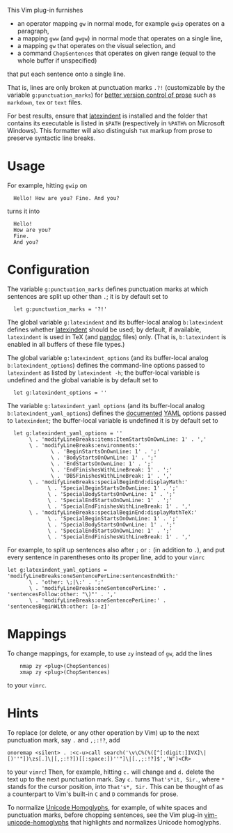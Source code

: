 This Vim plug-in furnishes

- an operator mapping `gw` in normal mode, for example `gwip` operates on a paragraph,
- a mapping `gww` (and `gwgw`) in normal mode that operates on a single line,
- a mapping `gw` that operates on the visual selection, and
- a command `ChopSentences` that operates on given range (equal to the whole buffer if unspecified)

that put each sentence onto a single line.

That is, lines are only broken at punctuation marks `.?!` (customizable by the variable `g:punctuation_marks`) for [better version control of prose](https://news.ycombinator.com/item?id=4642395) such as `markdown`, `tex` or `text` files.

For best results, ensure that [latexindent](https://github.com/cmhughes/latexindent.pl) is installed and the folder that contains its executable is listed in `$PATH` (respectively in `%PATH%` on Microsoft Windows).
This formatter will also distinguish `TeX` markup from prose to preserve syntactic line breaks.

# Usage

For example, hitting `gwip` on

```
  Hello! How are you? Fine. And you?
```

turns it into

```
  Hello!
  How are you?
  Fine.
  And you?
```

# Configuration

The variable `g:punctuation_marks` defines punctuation marks at which sentences are split up other than `.`;
it is by default set to

```vim
  let g:punctuation_marks = '?!'
```

The global variable `g:latexindent` and its buffer-local analog `b:latexindent` defines whether [latexindent](https://github.com/cmhughes/latexindent.pl) should be used;
by default, if available, `latexindent` is used in TeX (and [pandoc](https://github.com/vim-pandoc/vim-pandoc) files) only.
(That is, `b:latexindent` is enabled in all buffers of these file types.)

The global  variable `g:latexindent_options` (and its buffer-local analog `b:latexindent_options`) defines the command-line options passed to `latexindent` as listed by `latexindent -h`;
the buffer-local variable is undefined and the global variable is by default set to

```vim
  let g:latexindent_options = ''
```

The variable `g:latexindent_yaml_options` (and its buffer-local analog `b:latexindent_yaml_options`) defines the  [documented](http://ctan.uib.no/support/latexindent/documentation/latexindent.pdf) [YAML](https://en.wikipedia.org/wiki/YAML) options passed to `latexindent`;
the buffer-local variable is undefined it is by default set to

```vim
  let g:latexindent_yaml_options = ''
       \ . 'modifyLineBreaks:items:ItemStartsOnOwnLine: 1' . ','
       \ . 'modifyLineBreaks:environments:'
              \ . 'BeginStartsOnOwnLine: 1' . ';'
              \ . 'BodyStartsOnOwnLine: 1' . ';'
              \ . 'EndStartsOnOwnLine: 1' . ';'
              \ . 'EndFinishesWithLineBreak: 1' . ';'
              \ . 'DBSFinishesWithLineBreak: 1' . ','
       \ . 'modifyLineBreaks:specialBeginEnd:displayMath:'
             \ . 'SpecialBeginStartsOnOwnLine: 1' . ';'
             \ . 'SpecialBodyStartsOnOwnLine: 1' . ';'
             \ . 'SpecialEndStartsOnOwnLine: 1' . ';'
             \ . 'SpecialEndFinishesWithLineBreak: 1' . ','
       \ . 'modifyLineBreaks:specialBeginEnd:displayMathTeX:'
             \ . 'SpecialBeginStartsOnOwnLine: 1' . ';'
             \ . 'SpecialBodyStartsOnOwnLine: 1' . ';'
             \ . 'SpecialEndStartsOnOwnLine: 1' . ';'
             \ . 'SpecialEndFinishesWithLineBreak: 1' . ','
```

For example, to split up sentences also after `;` or `:`  (in addition to `.`), and put every sentence in parentheses onto its proper line, add to your `vimrc`

```vim
let g:latexindent_yaml_options = 'modifyLineBreaks:oneSentencePerLine:sentencesEndWith:'
       \ . 'other: \;|\:' . ';'
       \ . 'modifyLineBreaks:oneSentencePerLine:' . 'sentencesFollow:other: "\)"' . ','
       \ . 'modifyLineBreaks:oneSentencePerLine:' . 'sentencesBeginWith:other: [a-z]'
```

# Mappings

To change mappings, for example, to use `zy` instead of `gw`, add the lines

```vim
    nmap zy <plug>(ChopSentences)
    xmap zy <plug>(ChopSentences)
```

to your `vimrc`.

# Hints

To replace (or delete, or any other operation by Vim) up to the next punctuation mark, say `.` and `,;:!?`, add

```vim
onoremap <silent> . :<c-u>call search('\v\C%(%([^[:digit:]IVX]\|[)''"])\zs[.]\|[,;:!?])[[:space:])''"]\|[.,;:!?]$','W')<CR>
```

to your `vimrc`!
Then, for example, hitting `c.` will change and `d.` delete the text up to the next punctuation mark.
Say `c.` turns `That's*it, Sir.`, where `*` stands for the cursor position, into `That's*, Sir.`
This can be thought of as a counterpart to Vim's built-in `C` and `D` commands for prose.

To normalize [Unicode Homoglyphs](https://www.irongeek.com/homoglyph-attack-generator.php), for example, of white spaces and punctuation marks, before chopping sentences, see the Vim plug-in [vim-unicode-homoglyphs](https://github.com/Konfekt/vim-unicode-homoglyphs) that highlights and normalizes Unicode homoglyphs.

